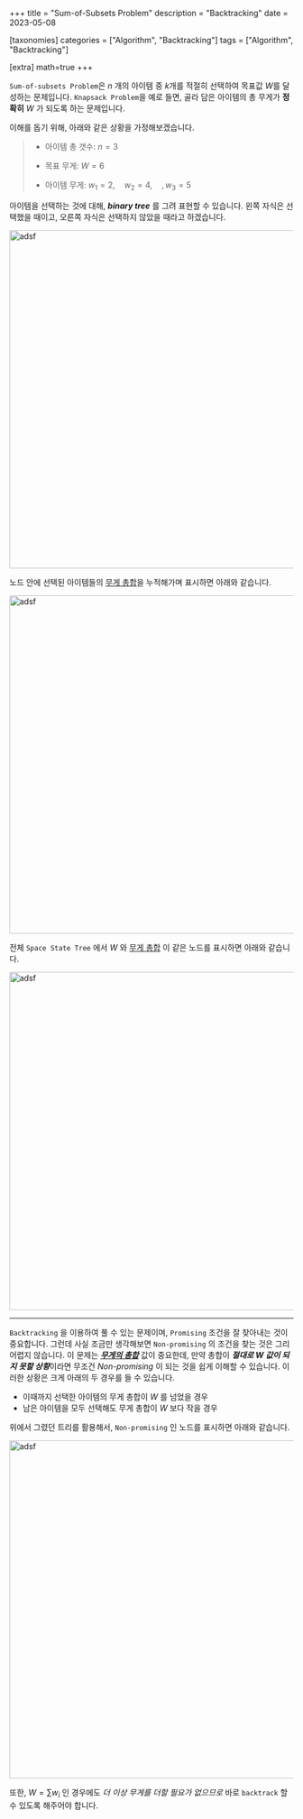 +++
title = "Sum-of-Subsets Problem"
description = "Backtracking"
date = 2023-05-08

[taxonomies]
categories = ["Algorithm", "Backtracking"]
tags = ["Algorithm", "Backtracking"]

[extra]
math=true
+++

`Sum-of-subsets Problem`은 $n$ 개의 아이템 중 $k$개를 적절히 선택하여 목표값 $W$를 달성하는 문제입니다. `Knapsack Problem`을 예로 들면, 골라 담은 아이템의 총 무게가 **정확히** $W$ 가 되도록 하는 문제입니다.

이해를 돕기 위해, 아래와 같은 상황을 가정해보겠습니다.

> - 아이템 총 갯수: $n=3$
>
> - 목표 무게: $W=6$
>
> - 아이템 무게: $w_1=2, \quad w_2=4, \quad, w_3=5$

아이템을 선택하는 것에 대해, ***binary tree*** 를 그려 표현할 수 있습니다. 왼쪽 자식은 <txtred>선택했을 때</txtred>이고, 오른쪽 자식은 <txtred>선택하지 않았을 때</txtred>라고 하겠습니다.

<img src="../../../images/post/cb20337/sum_of_subsets_1.png" width="600rem" alt="adsf" />

노드 안에 선택된 아이템들의 <u>무게 총합</u>을 누적해가며 표시하면 아래와 같습니다.

<img src="../../../images/post/cb20337/sum_of_subsets_2.png" width="600rem" alt="adsf" />

전체 `Space State Tree` 에서 $W$ 와 <u>무게 총합</u> 이 같은 노드를 표시하면 아래와 같습니다.

<img src="../../../images/post/cb20337/sum_of_subsets_3.png" width="600rem" alt="adsf" />

---

`Backtracking` 을 이용하여 풀 수 있는 문제이며, `Promising` 조건을 잘 찾아내는 것이 중요합니다. 그런데 사실 조금만 생각해보면 `Non-promising` 의 조건을 찾는 것은 그리 어렵지 않습니다. 이 문제는 <u>***무게의 총합***</u> 값이 중요한데, 만약 총합이 ***절대로 $W$ 값이 되지 못할 상황***이라면 무조건 *Non-promising* 이 되는 것을 쉽게 이해할 수 있습니다. 이러한 상황은 크게 아래의 두 경우를 들 수 있습니다.
- 이때까지 선택한 아이템의 무게 총합이 $W$ 를 <txtred>넘었을</txtred> 경우
- 남은 아이템을 모두 선택해도 무게 총합이 $W$ 보다 <txtred>작을</txtred> 경우

위에서 그렸던 트리를 활용해서, `Non-promising` 인 노드를 표시하면 아래와 같습니다.

<img src="../../../images/post/cb20337/sum_of_subsets_4.png" width="600rem" alt="adsf" />

또한, $W=\sum{w_i}$ 인 경우에도 *더 이상 무게를 더할 필요가 없으므로* 바로 `backtrack` 할 수 있도록 해주어야 합니다.
